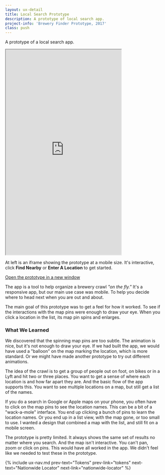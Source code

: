 ```yaml
---
layout: ux-detail
title: Local Search Prototype 
description: A prototype of local search app.
project-info: 'Brewery Finder Prototype, 2017'
class: push
---
```


A prototype of a local search app.

<iframe class="hide-mobile" src="https://moonsault.co/brewery-app-prototype/" width="375" height="667"></iframe>

<div class="hide-mobile" markdown="1">
	
At left is an iframe showing the prototype at a mobile size. It's interactive, click **Find Nearby** or **Enter A Location** to get started.

</div>

<a href="https://moonsault.co/brewery-app-prototype/" target="_blank">Open the prototype in a new window</a> 	

The app is a tool to help organize a brewery crawl *"on the fly."* It's a responsive app, but our main use case was mobile. To help you decide where to head next when you are out and about.

The main goal of this prototype was to get a feel for how it worked. To see if the interactions with the map pins were enough to draw your eye. When you click a location in the list, its map pin spins and enlarges.

### What We Learned

We discovered that the spinning map pins are too subtle. The animation is nice, but it's not enough to draw your eye. If we had built the app, we would have used a "balloon" on the map marking the location, which is more standard. Or we might have made another prototype to try out different animations.

The idea of the crawl is to get a group of people out on foot, on bikes or in a Lyft and hit two or three places. You want to get a sense of where each location is and how far apart they are. And the basic flow of the app supports this. You want to see multiple locations on a map, but still get a list of the names. 

If you do a search in Google or Apple maps on your phone, you often have to click on the map pins to see the location names. This can be a bit of a "wack-a-mole" interface. You end up clicking a bunch of pins to learn the location names. Or you end up in a list view, with the map gone, or too small to use. I wanted a design that combined a map with the list, and still fit on a mobile screen.

The prototype is pretty limited. It always shows the same set of results no matter where you search. And the map isn't interactive. You can't pan, zoom or click on pins. This would have all worked in the app. We didn't feel like we needed to test these in the prototype.

<div style="clear: left;"></div>

{% include ux-nav.md 
	prev-text="Tokens"
	prev-link="tokens"
	next-text="Nationwide Locator"
	next-link="nationwide-locator"
 %}
 